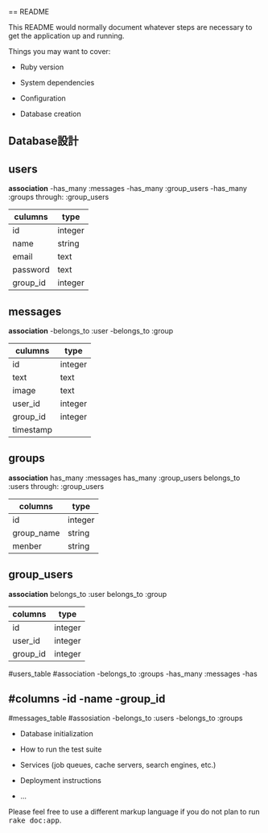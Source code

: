 == README

This README would normally document whatever steps are necessary to get the
application up and running.

Things you may want to cover:

* Ruby version

* System dependencies

* Configuration

* Database creation

## Database設計

## users
**association**
-has_many :messages
-has_many :group_users
-has_many :groups through: :group_users

|culumns  |type   |
|---------|-------|
|id       |integer|
|name     |string |
|email    |text   |
|password |text   |
|group_id |integer|


## messages
**association**
-belongs_to :user
-belongs_to :group

|culumns  |type   |
|---------|-------|
|id       |integer|
|text     |text   |
|image    |text   |
|user_id  |integer|
|group_id |integer|
|timestamp|       |

## groups
**association**
has_many :messages
has_many :group_users
belongs_to :users through: :group_users

|columns  |type   |
|---------|-------|
|id       |integer|
|group_name|string|
|menber   |string |


## group_users
**association**
belongs_to :user
belongs_to :group

|columns  |type   |
|---------|-------|
|id       |integer|
|user_id  |integer|
|group_id |integer|








#users_table
  #association
  -belongs_to :groups
  -has_many :messages
  -has

  #columns
  -id
  -name
  -group_id
  -

#messages_table
  #assosiation
  -belongs_to :users
  -belongs_to :groups


* Database initialization

* How to run the test suite

* Services (job queues, cache servers, search engines, etc.)

* Deployment instructions

* ...


Please feel free to use a different markup language if you do not plan to run
<tt>rake doc:app</tt>.


































